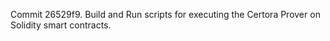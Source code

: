 Commit 26529f9.                    Build and Run scripts for executing the Certora Prover on Solidity smart contracts.